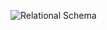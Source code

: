 
![Relational Schema](https://github.com/leticiatca/ChargingStationsDatabase/assets/84414010/70c6dc2f-7173-41f9-9651-a89e534d7119)
